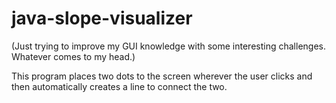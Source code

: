 # java-slope-visualizer
(Just trying to improve my GUI knowledge with some interesting challenges. Whatever comes to my head.)

This program places two dots to the screen wherever the user clicks and then automatically creates a line to connect the two.

